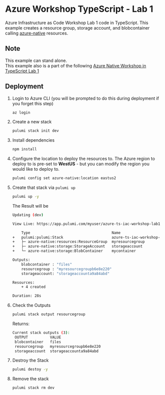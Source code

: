 
# Azure Workshop TypeScript  - Lab 1
Azure Infrastructure as Code Workshop Lab 1 code in TypeScript. This example creates a
resource group, storage account, and blobcontainer calling [azure-native](https://www.pulumi.com/docs/reference/pkg/azure-native/) resources.

## Note
  This example can stand alone.  
  This example also is a part of the following [Azure Native Workshop in TypeScript Lab 1](azure-workshop-ts#lab-1--modern-infrastructure-as-code)

## Deployment
1. Login to Azure CLI (you will be prompted to do this during deployment if you forget this step)

    ```bash
    az login
    ```

1. Create a new stack

    ```bash
    pulumi stack init dev
    ```
1. Install dependencies
    ```bash
    npm install
    ```
1. Configure the location to deploy the resources to.  The Azure region to deploy to is pre-set to **WestUS** - but you can modify the region you would like to deploy to.

    ```bash
    pulumi config set azure-native:location eastus2
    ```
1. Create that stack via `pulumi up`
    ```bash
    pulumi up -y
    ```

    The Result will be

    ```bash
    Updating (dev)

    View Live: https://app.pulumi.com/myuser/azure-ts-iac-workshop-lab1/dev/updates/1

        Type                                     Name                            Status      
    +   pulumi:pulumi:Stack                      azure-ts-iac-workshop-lab1-dev  created     
    +   ├─ azure-native:resources:ResourceGroup  myresourcegroup                 created     
    +   ├─ azure-native:storage:StorageAccount   storageaccount                  created     
    +   └─ azure-native:storage:BlobContainer    mycontainer                     created     
    
    Outputs:
        blobcontainer : "files"
        resourcegroup : "myresourcegroupb6e8e220"
        storageaccount: "storageaccounta9a84abd"

    Resources:
        + 4 created

    Duration: 28s
    ```
1. Check the Outputs
   ```bash
   pulumi stack output resourcegroup
   ```
   Returns:

   ```bash
   Current stack outputs (3):
    OUTPUT          VALUE
    blobcontainer   files
    resourcegroup   myresourcegroupb6e8e220
    storageaccount  storageaccounta9a84abd
   ```

1. Destroy the Stack
   ```bash
   pulumi destoy -y
   ```
1. Remove the stack
   ```bash
   pulumi stack rm dev
   ```